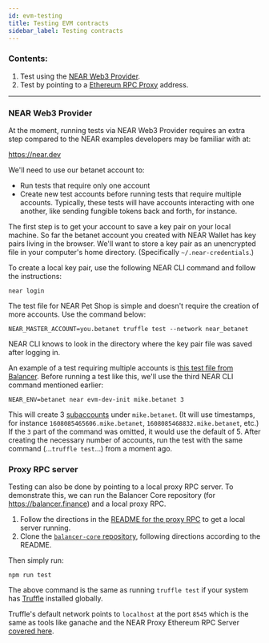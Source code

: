 ```yaml
---
id: evm-testing
title: Testing EVM contracts
sidebar_label: Testing contracts
---
```


### Contents:
1. Test using the <a href="#near-web3-provider">NEAR Web3 Provider</a>.
2. Test by pointing to a <a href="#proxy-rpc">Ethereum RPC Proxy</a> address.

---

<h3 id="near-web3-provider">NEAR Web3 Provider</h3>

At the moment, running tests via NEAR Web3 Provider requires an extra step compared to the NEAR examples developers may be familiar with at:

<a href="https://near.dev" target="_blank">https://near.dev</a>

We'll need to use our betanet account to:

- Run tests that require only one account
- Create new test accounts before running tests that require multiple accounts. Typically, these tests will have accounts interacting with one another, like sending fungible tokens back and forth, for instance.

The first step is to get your account to save a key pair on your local machine. So far the betanet account you created with NEAR Wallet has key pairs living in the browser. We'll want to store a key pair as an unencrypted file in your computer's home directory. (Specifically `~/.near-credentials`.)

To create a local key pair, use the following NEAR CLI command and follow the instructions:

    near login

The test file for NEAR Pet Shop is simple and doesn't require the creation of more accounts. Use the command below:

    NEAR_MASTER_ACCOUNT=you.betanet truffle test --network near_betanet

NEAR CLI knows to look in the directory where the key pair file was saved after logging in.

An example of a test requiring multiple accounts is <a href="https://github.com/near/balancer-core/blob/42b2d351667761130dd7c88190b56024f6114e1f/test/pool.js#L9-L12" target="_blank">this test file from Balancer</a>. Before running a test like this, we'll use the third NEAR CLI command mentioned earlier:

    NEAR_ENV=betanet near evm-dev-init mike.betanet 3

This will create 3 [subaccounts](/docs/concepts/account#subaccounts) under `mike.betanet`. (It will use timestamps, for instance `1608085465606.mike.betanet`, `1608085468832.mike.betanet`, etc.) If the `3` part of the command was omitted, it would use the default of 5. After creating the necessary number of accounts, run the test with the same command (…`truffle test`…) from a moment ago.

<h3 id="proxy-rpc">Proxy RPC server</h3>

Testing can also be done by pointing to a local proxy RPC server. To demonstrate this, we can run the Balancer Core repository (for https://balancer.finance) and a local proxy RPC.

1. Follow the directions in the <a href="https://github.com/near/near-eth-rpc" target="_blank">README for the proxy RPC</a> to get a local server running.
2. Clone the <a href="https://github.com/balancer-labs/balancer-core" target="_blank">`balancer-core` repository</a>, following directions according to the README.

Then simply run:

    npm run test

The above command is the same as running `truffle test` if your system has <a href="https://www.trufflesuite.com/truffle" target="_blank">Truffle</a> installed globally.

Truffle's default network points to `localhost` at the port `8545` which is the same as tools like ganache and the NEAR Proxy Ethereum RPC Server [covered here](/docs/evm/near-eth-rpc).
